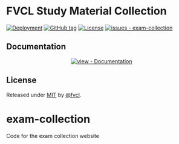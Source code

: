 # FVCL Study Material Collection

[![Deployment](https://github.com/fvcl/exam-collection/workflows/Deployment%20Trigger/badge.svg)](https://github.com/fvcl/exam-collection/actions?query=workflow:"Deployment+Trigger")
[![GitHub tag](https://img.shields.io/github/tag/fvcl/exam-collection?include_prereleases=&sort=semver&color=blue)](https://github.com/fvcl/exam-collection/releases/)
[![License](https://img.shields.io/badge/License-MIT-blue)](#license)
[![issues - exam-collection](https://img.shields.io/github/issues/fvcl/exam-collection)](https://github.com/fvcl/exam-collection/issues)

## Documentation

<div align="center">

[![view - Documentation](https://img.shields.io/badge/view-Documentation-blue?style=for-the-badge)](/docs/ "Go to project documentation")

</div>


## License

Released under [MIT](/LICENSE) by [@fvcl](https://github.com/fvcl).

# exam-collection
Code for the exam collection website

